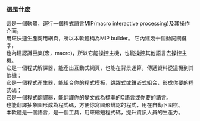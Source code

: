### 這是什麼
  這是一個軟體，運行一個程式語言MIP(macro interactive processing)及其操作介面，<br>
  用來快速生產商用網頁，所以本軟體稱為MIP builder。  它內建幾十個動詞關鍵字，<br>
  也內建認識巨集(宏，macro)，所以它能操控主機，也能操控其他語言去操控主機。<br>
  它是一個程式解譯器，能產出互動式網頁，也能在背景運算，傳遞資料從這機到其他機；<br>
  它是一個程式產生器，能組合你的程式模板，跳躍式或鑲嵌式組合，形成你要的程式碼；<br>
  它是一個程式翻譯器，能翻譯你的變文成為標準的C語言或你要的語言。<br>
  也能翻譯抽象圖形成為程式碼，方便你寫圖形辨認的程式，用在自動下圍棋。<br>
  本軟體是一個語言，是一個工具，用來縮短程式碼，提升資訊人員的生產力。<br>
  
